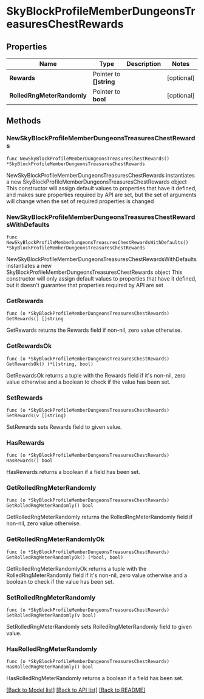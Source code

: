 # SkyBlockProfileMemberDungeonsTreasuresChestRewards

## Properties

Name | Type | Description | Notes
------------ | ------------- | ------------- | -------------
**Rewards** | Pointer to **[]string** |  | [optional] 
**RolledRngMeterRandomly** | Pointer to **bool** |  | [optional] 

## Methods

### NewSkyBlockProfileMemberDungeonsTreasuresChestRewards

`func NewSkyBlockProfileMemberDungeonsTreasuresChestRewards() *SkyBlockProfileMemberDungeonsTreasuresChestRewards`

NewSkyBlockProfileMemberDungeonsTreasuresChestRewards instantiates a new SkyBlockProfileMemberDungeonsTreasuresChestRewards object
This constructor will assign default values to properties that have it defined,
and makes sure properties required by API are set, but the set of arguments
will change when the set of required properties is changed

### NewSkyBlockProfileMemberDungeonsTreasuresChestRewardsWithDefaults

`func NewSkyBlockProfileMemberDungeonsTreasuresChestRewardsWithDefaults() *SkyBlockProfileMemberDungeonsTreasuresChestRewards`

NewSkyBlockProfileMemberDungeonsTreasuresChestRewardsWithDefaults instantiates a new SkyBlockProfileMemberDungeonsTreasuresChestRewards object
This constructor will only assign default values to properties that have it defined,
but it doesn't guarantee that properties required by API are set

### GetRewards

`func (o *SkyBlockProfileMemberDungeonsTreasuresChestRewards) GetRewards() []string`

GetRewards returns the Rewards field if non-nil, zero value otherwise.

### GetRewardsOk

`func (o *SkyBlockProfileMemberDungeonsTreasuresChestRewards) GetRewardsOk() (*[]string, bool)`

GetRewardsOk returns a tuple with the Rewards field if it's non-nil, zero value otherwise
and a boolean to check if the value has been set.

### SetRewards

`func (o *SkyBlockProfileMemberDungeonsTreasuresChestRewards) SetRewards(v []string)`

SetRewards sets Rewards field to given value.

### HasRewards

`func (o *SkyBlockProfileMemberDungeonsTreasuresChestRewards) HasRewards() bool`

HasRewards returns a boolean if a field has been set.

### GetRolledRngMeterRandomly

`func (o *SkyBlockProfileMemberDungeonsTreasuresChestRewards) GetRolledRngMeterRandomly() bool`

GetRolledRngMeterRandomly returns the RolledRngMeterRandomly field if non-nil, zero value otherwise.

### GetRolledRngMeterRandomlyOk

`func (o *SkyBlockProfileMemberDungeonsTreasuresChestRewards) GetRolledRngMeterRandomlyOk() (*bool, bool)`

GetRolledRngMeterRandomlyOk returns a tuple with the RolledRngMeterRandomly field if it's non-nil, zero value otherwise
and a boolean to check if the value has been set.

### SetRolledRngMeterRandomly

`func (o *SkyBlockProfileMemberDungeonsTreasuresChestRewards) SetRolledRngMeterRandomly(v bool)`

SetRolledRngMeterRandomly sets RolledRngMeterRandomly field to given value.

### HasRolledRngMeterRandomly

`func (o *SkyBlockProfileMemberDungeonsTreasuresChestRewards) HasRolledRngMeterRandomly() bool`

HasRolledRngMeterRandomly returns a boolean if a field has been set.


[[Back to Model list]](../README.md#documentation-for-models) [[Back to API list]](../README.md#documentation-for-api-endpoints) [[Back to README]](../README.md)


